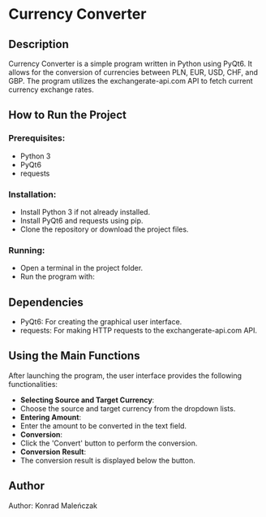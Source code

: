 # Currency Converter

## Description

Currency Converter is a simple program written in Python using PyQt6. It allows for the conversion of currencies between PLN, EUR, USD, CHF, and GBP. The program utilizes the exchangerate-api.com API to fetch current currency exchange rates.

## How to Run the Project

### Prerequisites:

- Python 3
- PyQt6
- requests

### Installation:

- Install Python 3 if not already installed.
- Install PyQt6 and requests using pip.
- Clone the repository or download the project files.

### Running:

- Open a terminal in the project folder.
- Run the program with:

## Dependencies

- PyQt6: For creating the graphical user interface.
- requests: For making HTTP requests to the exchangerate-api.com API.

## Using the Main Functions

After launching the program, the user interface provides the following functionalities:

- **Selecting Source and Target Currency**:
- Choose the source and target currency from the dropdown lists.
- **Entering Amount**:
- Enter the amount to be converted in the text field.
- **Conversion**:
- Click the 'Convert' button to perform the conversion.
- **Conversion Result**:
- The conversion result is displayed below the button.

## Author

Author: Konrad Maleńczak
